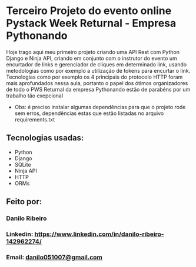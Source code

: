 # Terceiro Projeto do evento online Pystack Week Returnal - Empresa Pythonando
Hoje trago aqui meu primeiro projeto criando uma API Rest com Python Django e Ninja API, criando em conjunto com o instrutor do evento um encurtador de links e gerenciador de cliques em determinado link, usando metodologias como por exemplo a utilização de tokens para encurtar o link. Tecnologias como por exemplo os 4 principais do protocolo HTTP foram mais aprofundados nessa aula, portanto o papel dos ótimos organizadores de todo o PWS Returnal da empresa Pythonando estão de parabéns por um trabalho tão exepcional
* Obs: é preciso instalar algumas dependências para que o projeto rode sem erros, dependências estas que estão listadas no arquivo requirements.txt

## Tecnologias usadas:
* Python
* Django
* SQLite
* Ninja API
* HTTP
* ORMs

## Feito por:
### Danilo Ribeiro 
### Linkedin: https://www.linkedin.com/in/danilo-ribeiro-142962274/
### Email: danilo051007@gmail.com
